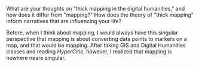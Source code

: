 What are your thoughts on "thick mapping in the digital humanities," and how does it differ from "mapping?"
How does the theory of "thick mapping" inform narratives that are influencing your life?

Before, when I think about mapping, I would always have this singular perspective that mapping is about converting data points to markers on a map, and that would be mapping. After taking GIS and Digital Humanities classes and reading _HyperCitie_, however, I realized that mapping is nowhere neare singular.
